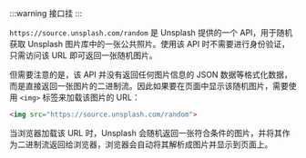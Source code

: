 :::warning
接口挂
:::

`https://source.unsplash.com/random` 是 Unsplash 提供的一个 API，用于随机获取 Unsplash 图片库中的一张公共照片。使用该 API 时不需要进行身份验证，只需访问该 URL 即可返回一张随机图片。

但需要注意的是，该 API 并没有返回任何图片信息的 JSON 数据等格式化数据，而是直接返回一张图片的二进制流。因此如果要在页面中显示该随机图片，需要使用 `<img>` 标签来加载该图片的 URL：

```html
<img src="https://source.unsplash.com/random">
```

当浏览器加载该 URL 时，Unsplash 会随机返回一张符合条件的图片，并将其作为二进制流返回给浏览器，浏览器会自动将其解析成图片并显示到页面上。